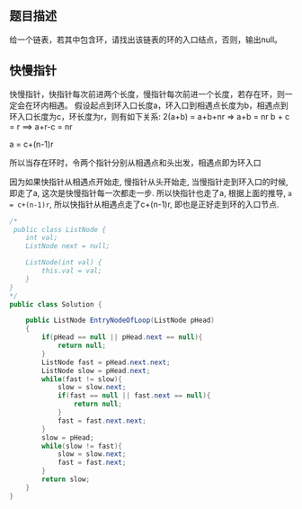 ## 题目描述

给一个链表，若其中包含环，请找出该链表的环的入口结点，否则，输出null。



## 快慢指针

快慢指针，快指针每次前进两个长度，慢指针每次前进一个长度，若存在环，则一定会在环内相遇。
假设起点到环入口长度a，环入口到相遇点长度为b，相遇点到环入口长度为c，环长度为r，则有如下关系:
2(a+b) = a+b+nr   =>  a+b = nr
b + c = r  ==> a+r-c = nr

a = c+(n-1)r

所以当存在环时，令两个指针分别从相遇点和头出发，相遇点即为环入口

因为如果快指针从相遇点开始走, 慢指针从头开始走, 当慢指针走到环入口的时候, 即走了a, 这次是快慢指针每一次都走一步. 所以快指针也走了a, 根据上面的推导, `a = c+(n-1)r`, 所以快指针从相遇点走了c+(n-1)r, 即也是正好走到环的入口节点.

```java
/*
 public class ListNode {
    int val;
    ListNode next = null;

    ListNode(int val) {
        this.val = val;
    }
}
*/
public class Solution {

    public ListNode EntryNodeOfLoop(ListNode pHead)
    {
        if(pHead == null || pHead.next == null){
            return null;
        }
        ListNode fast = pHead.next.next;
        ListNode slow = pHead.next;
        while(fast != slow){
            slow = slow.next;
            if(fast == null || fast.next == null){
                return null;
            }
            fast = fast.next.next;
        }
        slow = pHead;
        while(slow != fast){
            slow = slow.next;
            fast = fast.next;
        }
        return slow;
    }
}
```

